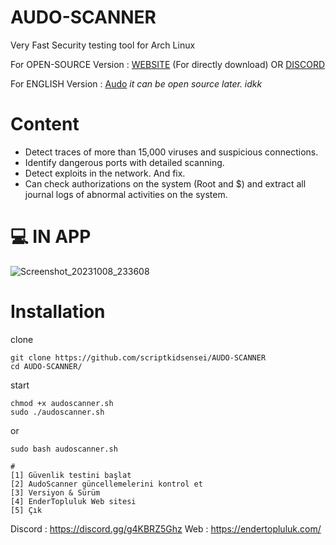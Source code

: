 # AUDO-SCANNER
Very Fast Security testing tool for Arch Linux
 
For OPEN-SOURCE Version :  [WEBSITE](https://endertopluluk.com) (For directly download) OR [DISCORD](https://discord.gg/g4KBRZ5Ghz) 

For ENGLISH Version : [Audo](https://github.com/scriptkidsensei/AUDO-SCANNER/tree/main/ENG)
*it can be open source later. idkk*

# Content
 
- Detect traces of more than 15,000 viruses and suspicious connections.
- Identify dangerous ports with detailed scanning.
- Detect exploits in the network. And fix.
- Can check authorizations on the system (Root and $) and extract all journal logs of abnormal activities on the system.
 
# 💻 IN APP
 
![Screenshot_20231008_233608](https://github.com/scriptkidsensei/AUDO-SCANNER/assets/55909183/9b82cba6-d855-4ee9-9aee-5c238d467d61)
 
# Installation
 
clone 
 
``` 
git clone https://github.com/scriptkidsensei/AUDO-SCANNER
cd AUDO-SCANNER/
```
start
 
```
chmod +x audoscanner.sh
sudo ./audoscanner.sh
```
 
or
 
``` 
sudo bash audoscanner.sh
```
 
``` 
#
[1] Güvenlik testini başlat
[2] AudoScanner güncellemelerini kontrol et
[3] Versiyon & Sürüm
[4] EnderTopluluk Web sitesi
[5] Çık
```
 
Discord : https://discord.gg/g4KBRZ5Ghz
Web : https://endertopluluk.com/
